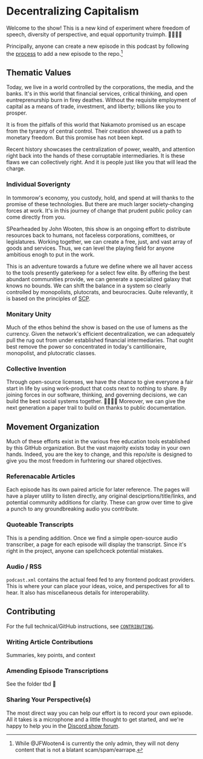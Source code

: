 # Decentralizing Capitalism

Welcome to the show! This is a new kind of experiment where freedom of speech, diversity of perspective, and equal opportunity truimph. 🫱🏻‍🫲🏾

Principally, anyone can create a new episode in this podcast by following the [process](#contribute) to add a new episode to the repo.[^neg-n] 

[^neg-n]: While @JFWooten4 is currently the only admin, they will not deny content that is not a blatant scam/spam/earrape.

## Thematic Values

Today, we live in a world controlled by the corporations, the media, and the banks. It's in this world that financial services, critical thinking, and open euntreprenurship burn in firey deathes. Without the requisite employment of capital as a means of trade, investment, and liberty; billions like you to prosper.

It is from the pitfalls of this world that Nakamoto promised us an escape from the tyranny of central control. Their creation showed us a path to monetary freedom. But this promise has not been kept.

Recent history showcases the centralization of power, wealth, and attention right back into the hands of these corruptable intermediaries. It is these flaws we can collectively right. And it is people just like you that will lead the charge.

### Individual Soverignty

In tommorow's economy, you custody, hold, and spend at will thanks to the promise of these technologies. But there are much larger society-changing forces at work. It's in this journey of change that prudent public policy can come directly from you.

SPearheaded by John Wooten, this show is an ongoing effort to distribute resources back to humans, not faceless corporations, comittees, or legislatures. Working together, we can create a free, just, and vast array of goods and services. Thus, we can level the playing field for anyone ambitious enogh to put in the work.

This is an adventure towards a future we define where we all haver access to the tools presently gaterkeep for a select few elite. By offering the best abundant communities provide, we can generate a specialized galaxy that knows no bounds. We can shift the balance in a system so clearly controlled by monopolists, plutocrats, and beurocracies. Quite relevantly, it is based on the principles of [SCP](https://www.youtube.com/watch?v=aU08km2xrz0&list=PLWUFvhKuc_5u1sQsz-FAmRgFf9HEhyqj-).

### Monitary Unity

Much of the ethos behind the show is based on the use of lumens as the currency. Given the network's efficient decentralization, we can adequately pull the rug out from under established financial intermediaries. That ought best remove the power so concentrated in today's cantillionaire, monopolist, and plutocratic classes.

### Collective Invention

Through open-source licenses, we have the chance to give everyone a fair start in life by using work-product that costs next to nothing to share. By joining forces in our software, thinking, and governing decisions, we can build the best social systems together. 🫱🏻‍🫲🏿 Moreover, we can give the next generation a paper trail to build on thanks to public documentation.

## Movement Organization

Much of these efforts exist in the various free education tools established by this GitHub organization. But the vast majority exists today in your own hands. Indeed, you are the key to change, and this repo/site is designed to give you the most freedom in furhtering our shared objectives.

### Referenacable Articles

Each episode has its own paired article for later reference. The pages will have a player utility to listen directly, any original desciprtions/title/links, and potential community additions for clarity. These can grow over time to give a punch to any groundbreaking audio you contribute.

### Quoteable Transcripts

This is a pending addition. Once we find a simple open-source audio transcriber, a page for each episode will display the transcript. Since it's right in the project, anyone can spellchceck potential mistakes.

### Audio / RSS

`podcast.xml` contains the actual feed fed to any frontend podcast providers. This is where your can place your ideas, voice, and perspectives for all to hear. It also has miscellaneous details for interoperability.

## Contributing

For the full technical/GitHub instructions, see [`CONTRIBUTING`](/CONTRIBUTING.md).

### Writing Article Contributions

Summaries, key points, and context

### Amending Episode Transcriptions

See the folder tbd 📖

### Sharing Your Perspective(s)

The most direct way you can help our effort is to record your own episode. All it takes is a microphone and a little thought to get started, and we're happy to help you in the [Discord show forum](https://discord.gg/4gca9VU4vs).
